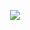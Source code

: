 <p align="center"> 
  <img src ="https://github-readme-streak-stats.herokuapp.com?user=ismoil6ek&theme=react&hide_border=true&background=FFFFFF00">
</p>
